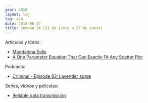```yaml
---
year: 2018
layout: log
tag: s24
date: 2018-06-17
title: Semana 24 (11 de junio a 17 de junio)
---
```


Artículos y libros:

- [Magdalena Solís](https://en.wikipedia.org/wiki/Magdalena_Sol%C3%ADs)
- [A One Parameter Equation That Can Exactly Fit Any Scatter Plot](https://marginalrevolution.com/marginalrevolution/2018/05/one-parameter-equation-can-exactly-fit-scatter-plot.html)

Podcasts:

- [Criminal - Episode 93: Lavender scare](https://thisiscriminal.com/episode-93-lavender-scare-06-15-2018/)

Series, vídeos y películas:

- [Reliable data transmission](https://www.youtube.com/watch?v=eq5YpKHXJDM)


